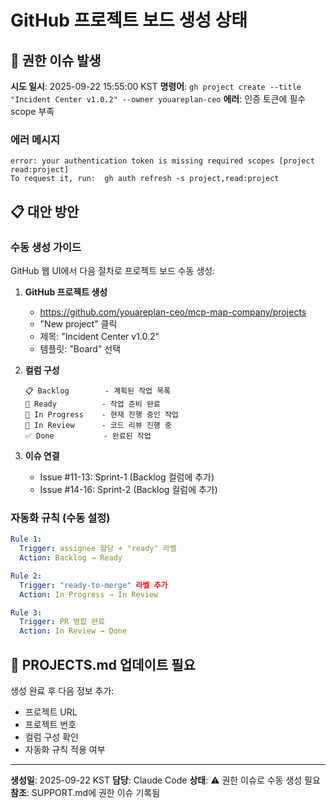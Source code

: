 # GitHub 프로젝트 보드 생성 상태

## 🚨 권한 이슈 발생

**시도 일시**: 2025-09-22 15:55:00 KST
**명령어**: `gh project create --title "Incident Center v1.0.2" --owner youareplan-ceo`
**에러**: 인증 토큰에 필수 scope 부족

### 에러 메시지
```
error: your authentication token is missing required scopes [project read:project]
To request it, run:  gh auth refresh -s project,read:project
```

## 📋 대안 방안

### 수동 생성 가이드
GitHub 웹 UI에서 다음 절차로 프로젝트 보드 수동 생성:

1. **GitHub 프로젝트 생성**
   - https://github.com/youareplan-ceo/mcp-map-company/projects
   - "New project" 클릭
   - 제목: "Incident Center v1.0.2"
   - 템플릿: "Board" 선택

2. **컬럼 구성**
   ```
   📋 Backlog        - 계획된 작업 목록
   🎯 Ready          - 작업 준비 완료
   🚀 In Progress    - 현재 진행 중인 작업
   👀 In Review      - 코드 리뷰 진행 중
   ✅ Done           - 완료된 작업
   ```

3. **이슈 연결**
   - Issue #11-13: Sprint-1 (Backlog 컬럼에 추가)
   - Issue #14-16: Sprint-2 (Backlog 컬럼에 추가)

### 자동화 규칙 (수동 설정)
```yaml
Rule 1:
  Trigger: assignee 할당 + "ready" 라벨
  Action: Backlog → Ready

Rule 2:
  Trigger: "ready-to-merge" 라벨 추가
  Action: In Progress → In Review

Rule 3:
  Trigger: PR 병합 완료
  Action: In Review → Done
```

## 🔄 PROJECTS.md 업데이트 필요

생성 완료 후 다음 정보 추가:
- 프로젝트 URL
- 프로젝트 번호
- 컬럼 구성 확인
- 자동화 규칙 적용 여부

---

**생성일**: 2025-09-22 KST
**담당**: Claude Code
**상태**: ⚠️ 권한 이슈로 수동 생성 필요
**참조**: SUPPORT.md에 권한 이슈 기록됨